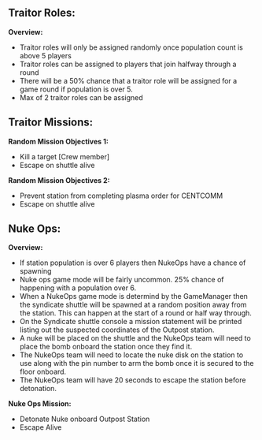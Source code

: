 ## Traitor Roles:

**Overview:**
* Traitor roles will only be assigned randomly once population count is above 5 players
* Traitor roles can be assigned to players that join halfway through a round
* There will be a 50% chance that a traitor role will be assigned for a game round if population is over 5. 
* Max of 2 traitor roles can be assigned

## Traitor Missions:

**Random Mission Objectives 1:**
* Kill a target [Crew member]
* Escape on shuttle alive

**Random Mission Objectives 2:**
* Prevent station from completing plasma order for CENTCOMM
* Escape on shuttle alive

## Nuke Ops:

**Overview:**
* If station population is over 6 players then NukeOps have a chance of spawning
* Nuke ops game mode will be fairly uncommon. 25% chance of happening with a population over 6.
* When a NukeOps game mode is determind by the GameManager then the syndicate shuttle will be spawned at a random position away from the station. This can happen at the start of a round or half way through.
* On the Syndicate shuttle console a mission statement will be printed listing out the suspected coordinates of the Outpost station. 
* A nuke will be placed on the shuttle and the NukeOps team will need to place the bomb onboard the station once they find it.
* The NukeOps team will need to locate the nuke disk on the station to use along with the pin number to arm the bomb once it is secured to the floor onboard.
* The NukeOps team will have 20 seconds to escape the station before detonation.

**Nuke Ops Mission:**
* Detonate Nuke onboard Outpost Station
* Escape Alive


